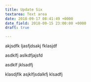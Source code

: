 ```yaml
---
title: Update Six
textarea: Text area
date: 2018-09-17 08:41:49 +0000
date_field: 2018-09-15 23:00:00 +0000
draft: true

---
```

akjsdfk ljasfjdsakj fklasjdf 

asdklfj aslkdfjajsfd

asdklf jklsadfj

klasdjflk asjklfjsdalkfj klsadfj